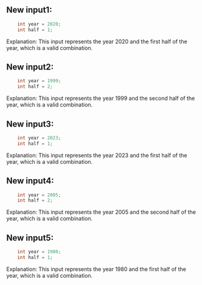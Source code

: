 ## New input1:
```java
    int year = 2020;
    int half = 1;
```
Explanation: This input represents the year 2020 and the first half of the year, which is a valid combination.

## New input2:
```java
    int year = 1999;
    int half = 2;
```
Explanation: This input represents the year 1999 and the second half of the year, which is a valid combination.

## New input3:
```java
    int year = 2023;
    int half = 1;
```
Explanation: This input represents the year 2023 and the first half of the year, which is a valid combination.

## New input4:
```java
    int year = 2005;
    int half = 2;
```
Explanation: This input represents the year 2005 and the second half of the year, which is a valid combination.

## New input5:
```java
    int year = 1980;
    int half = 1;
```
Explanation: This input represents the year 1980 and the first half of the year, which is a valid combination.